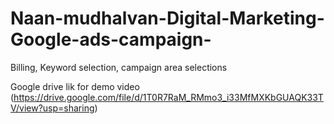 # Naan-mudhalvan-Digital-Marketing-Google-ads-campaign-
Billing, Keyword selection, campaign area selections 

Google drive lik for demo video
(https://drive.google.com/file/d/1T0R7RaM_RMmo3_i33MfMXKbGUAQK33TV/view?usp=sharing)
